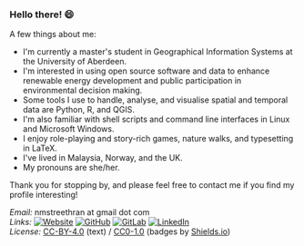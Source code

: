 ### Hello there! 😄

A few things about me:

- I'm currently a master's student in Geographical Information Systems at the University of Aberdeen.
- I'm interested in using open source software and data to enhance renewable energy development and public participation in environmental decision making.
- Some tools I use to handle, analyse, and visualise spatial and temporal data are Python, R, and QGIS.
- I'm also familiar with shell scripts and command line interfaces in Linux and Microsoft Windows.
- I enjoy role-playing and story-rich games, nature walks, and typesetting in LaTeX.
- I've lived in Malaysia, Norway, and the UK.
- My pronouns are she/her.

Thank you for stopping by, and please feel free to contact me if you find my profile interesting!

*Email:* nmstreethran at gmail dot com \
*Links:*
[![Website](https://img.shields.io/badge/Website-white)](https://nithiya.gitlab.io/)
[![GitHub](https://img.shields.io/badge/GitHub-white?logo=github&logoColor=black)](https://github.com/nmstreethran)
[![GitLab](https://img.shields.io/badge/GitLab-white?logo=gitlab)](https://gitlab.com/nithiya)
[![LinkedIn](https://img.shields.io/badge/LinkedIn-white?logo=linkedin&logoColor=blue)](https://www.linkedin.com/in/nmstreethran/) \
*License:* [CC-BY-4.0](https://creativecommons.org/licenses/by/4.0/) (text) / [CC0-1.0](https://creativecommons.org/publicdomain/zero/1.0/) (badges by [Shields.io](https://shields.io/))
